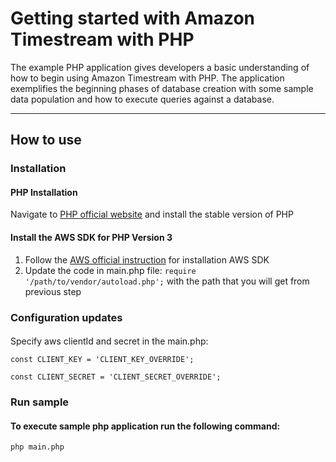 # Getting started with Amazon Timestream with PHP

The example PHP application gives developers a basic understanding of how to begin using Amazon Timestream with PHP. The application exemplifies the beginning phases of database creation with some sample data population and how to execute queries against a database.

-----
## How to use
### Installation
#### PHP Installation
Navigate to [PHP official website](https://www.php.net/downloads.php) and install the stable version of PHP

#### Install the AWS SDK for PHP Version 3
1. Follow the [AWS official instruction](https://docs.aws.amazon.com/sdk-for-php/v3/developer-guide/getting-started_installation.html) for installation AWS SDK 
2. Update the code in main.php file:
`require '/path/to/vendor/autoload.php';` with the path that you will get from previous step

### Configuration updates
####
Specify aws clientId and secret in the main.php:

`const CLIENT_KEY = 'CLIENT_KEY_OVERRIDE';`

`const CLIENT_SECRET = 'CLIENT_SECRET_OVERRIDE';`

### Run sample
#### To execute sample php application run the following command:
```shell
php main.php
```

